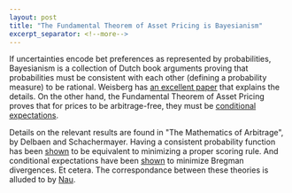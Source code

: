 ```yaml
---
layout: post
title: "The Fundamental Theorem of Asset Pricing is Bayesianism"
excerpt_separator: <!--more-->
---
```


If uncertainties encode bet preferences as represented by probabilities,
Bayesianism is a collection of Dutch book arguments proving that probabilities
must be consistent with each other (defining a probability measure) to be
rational.
Weisberg has [an excellent paper][weisberg] that explains the details.
On the other hand, the Fundamental Theorem of Asset Pricing proves that for
prices to be arbitrage-free, they must be [conditional expectations](https://en.wikipedia.org/w/index.php?title=Conditional_expectation&oldid=858130631#Conditional_expectation_with_respect_to_a_sub-%CF%83-algebra).
<!--more-->
Details on the relevant results are found in
"The Mathematics of Arbitrage", by Delbaen and Schachermayer.
Having a consistent probability function has been [shown][scoring] to be
equivalent to minimizing a proper scoring rule.
And conditional expectations have been [shown][bregman] to minimize
Bregman divergences.
Et cetera.
The correspondance between these theories is alluded to by [Nau][nau].


[weisberg]: https://web.archive.org/web/20181217223439/https://jonathanweisberg.org/pdf/VarietiesvF.pdf
[nau]: https://web.archive.org/web/20180319141859/https://faculty.fuqua.duke.edu/~rnau/definettiwasright.pdf
[bregman]: https://www.semanticscholar.org/paper/On-the-optimality-of-conditional-expectation-as-a-Banerjee-Guo/56df317c39f685e75b340c8538b699088ffa918c
[scoring]: https://web.archive.org/web/20181030055011/http://www.princeton.edu/~osherson/papers/nuEll11.pdf

